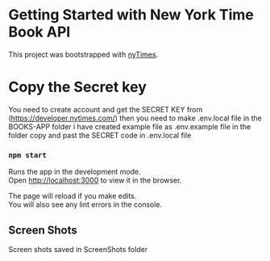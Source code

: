 # Getting Started with New York Time Book API

This project was bootstrapped with [nyTimes](https://developer.nytimes.com/).

# Copy the Secret key

You need to create account and get the SECRET KEY from (https://developer.nytimes.com/)
then you need to make .env.local file in the BOOKS-APP folder
i have created example file as .env.example file in the folder 
copy and past the SECRET code in .env.local file

### `npm start`

Runs the app in the development mode.\
Open [http://localhost:3000](http://localhost:3000) to view it in the browser.

The page will reload if you make edits.\
You will also see any lint errors in the console.


## Screen Shots
Screen shots saved in ScreenShots folder
